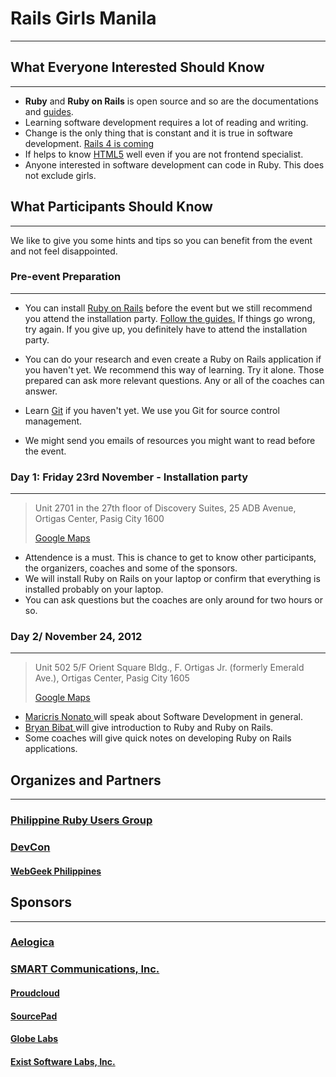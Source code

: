 # Rails Girls Manila
---------------------------------------


## What Everyone Interested Should Know
---------------------------------------


*   <strong>Ruby</strong> and <strong>Ruby on Rails</strong> is open source and so are the documentations and <a href="http://guides.rubyonrails.org/" target="_blank">guides</a>.
*   Learning software development requires a lot of reading and writing.
*   Change is the only thing that is constant and it is true in software development. <a href="http://vimeo.com/51181496" target="_blank"> Rails 4 is coming</a>
*   If helps to know <a href="http://diveintohtml5.info/" target="_blank">HTML5</a> well even if you are not frontend specialist.
*   Anyone interested in software development can code in Ruby. This does not exclude girls.


## What Participants Should Know
---------------------------------------

We like to give you some hints and tips so you can benefit from the event and not feel disappointed.


### Pre-event Preparation
---------------------------------------

*   You can install <a href="http://guides.railsgirls.com/install/" target="_blank">Ruby on Rails</a> before the event but we still recommend you attend the installation party. <a href="http://guides.railsgirls.com/install/" target="_blank">Follow the guides.</a> If things go wrong, try again. If you give up, you definitely have to attend the installation party.

*   You can do your research and even create a Ruby on Rails application if you haven't yet. We recommend this way of learning. Try it alone. Those prepared can ask more relevant questions. Any or all of the coaches can answer.

*   Learn <a href="http://www.codeschool.com/courses/try-git" target="_blank">Git</a> if you haven't yet. We use you Git for source control management.

*   We might send you emails of resources you might want to read before the event.


### Day 1: Friday 23rd November - Installation party
---------------------------------------

> Unit 2701 in the 27th floor of Discovery Suites,
> 25 ADB Avenue, Ortigas Center, Pasig City 1600
>
> <a href="http://goo.gl/maps/rDsgk" target="_blank"> Google Maps </a>

*   Attendence is a must. This is chance to get to know other participants, the organizers, coaches and some of the sponsors.
*   We will install Ruby on Rails on your laptop or confirm that everything is installed probably on your laptop.
*   You can ask questions but the coaches are only around for two hours or so.


### Day 2/ November 24, 2012
---------------------------------------


> Unit 502 5/F Orient Square Bldg.,
> F. Ortigas Jr. (formerly Emerald Ave.),
> Ortigas Center, Pasig City 1605
>
> <a href="http://goo.gl/maps/9o3XJ" target="_blank"> Google Maps </a>

*   <a href="http://ph.linkedin.com/in/maricris122680" target="_blank"> Maricris Nonato </a> will speak about Software Development in general.
*    <a href="http://www.bryanbibat.net/" target="_blank"> Bryan Bibat </a> will give introduction to Ruby and Ruby on Rails.
*   Some coaches will give quick notes on developing Ruby on Rails applications.


## Organizes and Partners
---------------------------------------
### <a target="_blank" href="http://groups.google.com/group/ruby-phil">Philippine Ruby Users Group</a>

### <a target="_blank" href="http://devcon.ph/">DevCon</a>
#### <a target="_blank" href="http://webgeek.ph/">WebGeek Philippines</a>



## Sponsors
---------------------------------------

### <a target="_blank" href="http://aelogica.com/">Aelogica</a>
### <a target="_blank" href="http://smart.com.ph/">SMART Communications, Inc. </a>
#### <a target="_blank" href="http://www.proudcloud.net/">Proudcloud</a>
#### <a target="_blank" href="http://www.sourcepad.com/">SourcePad</a>
#### <a target="_blank" href="http://www.globe.com.ph">Globe Labs</a>
#### <a target="_blank" href="http://www.exist.com/">Exist Software Labs, Inc.</a>
